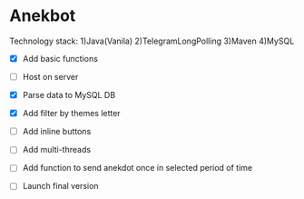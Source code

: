 # Anekbot
Technology stack:
1)Java(Vanila)
2)TelegramLongPolling
3)Maven
4)MySQL
- [x] Add basic functions
- [ ] Host on server
- [x] Parse data to MySQL DB
- [x] Add filter by themes letter
- [ ] Add inline buttons
- [ ] Add multi-threads
- [ ] Add function to send anekdot once in selected period of time
- [ ] Launch final version


